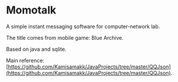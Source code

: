 # Momotalk

A simple instant messaging software for computer-network lab.

The title comes from mobile game: Blue Archive.

Based on java and sqlite.

Main reference: [https://github.com/Kamisamakk/JavaProjects/tree/master/QQJson](https://github.com/Kamisamakk/JavaProjects/tree/master/QQJson).
